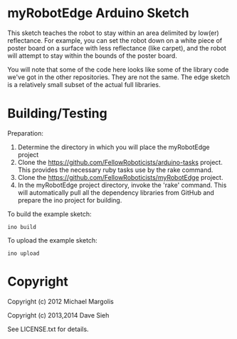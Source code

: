 myRobotEdge Arduino Sketch
==========================

This sketch teaches the robot to stay within an area delimited by low(er)
reflectance. For example, you can set the robot down on a white piece of poster
board on a surface with less reflectance (like carpet), and the robot will
attempt to stay within the bounds of the poster board.

You will note that some of the code here looks like some of the library code we've
got in the other repositories. They are not the same. The edge sketch is a 
relatively small subset of the actual full libraries.

Building/Testing
================

Preparation:

1. Determine the directory in which you will place the myRobotEdge project
2. Clone the https://github.com/FellowRoboticists/arduino-tasks project. This provides the necessary ruby tasks use by the rake command.
3. Clone the https://github.com/FellowRoboticists/myRobotEdge project.
4. In the myRobotEdge project directory, invoke the 'rake' command. This will automatically pull all the dependency libraries from GitHub and prepare the ino project for building.

To build the example sketch:

```
ino build
```

To upload the example sketch:

```
ino upload
```

Copyright
=========

Copyright (c) 2012 Michael Margolis

Copyright (c) 2013,2014 Dave Sieh

See LICENSE.txt for details.
